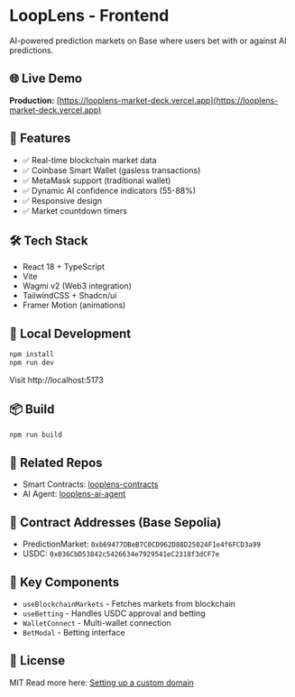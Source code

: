 # LoopLens - Frontend

AI-powered prediction markets on Base where users bet with or against AI predictions.

## 🌐 Live Demo

**Production:** [https://looplens-market-deck.vercel.app](https://looplens-market-deck.vercel.app)

## 🎯 Features

- ✅ Real-time blockchain market data
- ✅ Coinbase Smart Wallet (gasless transactions)
- ✅ MetaMask support (traditional wallet)
- ✅ Dynamic AI confidence indicators (55-88%)
- ✅ Responsive design
- ✅ Market countdown timers

## 🛠 Tech Stack

- React 18 + TypeScript
- Vite
- Wagmi v2 (Web3 integration)
- TailwindCSS + Shadcn/ui
- Framer Motion (animations)

## 🚀 Local Development
```bash
npm install
npm run dev
```

Visit http://localhost:5173

## 📦 Build
```bash
npm run build
```

## 🔗 Related Repos

- Smart Contracts: [looplens-contracts](https://github.com/Breden21/looplens-contracts)
- AI Agent: [looplens-ai-agent](https://github.com/Breden21/looplens-ai-agent)

## 📝 Contract Addresses (Base Sepolia)

- PredictionMarket: `0xb69477DBeB7C0CD962D88D25024F1e4f6FCD3a99`
- USDC: `0x036CbD53842c5426634e7929541eC2318f3dCF7e`

## 🌟 Key Components

- `useBlockchainMarkets` - Fetches markets from blockchain
- `useBetting` - Handles USDC approval and betting
- `WalletConnect` - Multi-wallet connection
- `BetModal` - Betting interface

## 📄 License

MIT
Read more here: [Setting up a custom domain](https://docs.lovable.dev/features/custom-domain#custom-domain)
